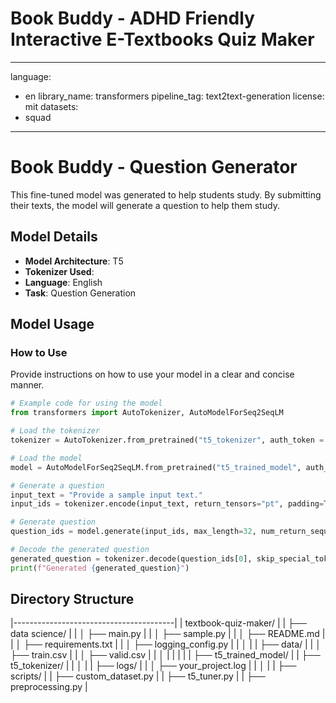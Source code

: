 # Book Buddy - ADHD Friendly Interactive E-Textbooks Quiz Maker

---
language:
- en
library_name: transformers
pipeline_tag: text2text-generation
license: mit
datasets:
- squad
---
# Book Buddy - Question Generator

This fine-tuned model was generated to help students study. 
By submitting their texts, the model will generate a question to help them study.

## Model Details

- **Model Architecture**: T5 
- **Tokenizer Used**: 
- **Language**: English 
- **Task**: Question Generation 

## Model Usage

### How to Use

Provide instructions on how to use your model in a clear and concise manner.

```python
# Example code for using the model
from transformers import AutoTokenizer, AutoModelForSeq2SeqLM

# Load the tokenizer
tokenizer = AutoTokenizer.from_pretrained("t5_tokenizer", auth_token = ENTER_HUGGINGFACE_AUTH_TOKEN)

# Load the model
model = AutoModelForSeq2SeqLM.from_pretrained("t5_trained_model", auth_token = ENTER_HUGGINGFACE_AUTH_TOKEN)

# Generate a question
input_text = "Provide a sample input text."
input_ids = tokenizer.encode(input_text, return_tensors="pt", padding=True, max_length=512, truncation=True)

# Generate question
question_ids = model.generate(input_ids, max_length=32, num_return_sequences=1, num_beams=4)

# Decode the generated question
generated_question = tokenizer.decode(question_ids[0], skip_special_tokens=True)
print(f"Generated {generated_question}")
```

## Directory Structure

|----------------------------------------|
| textbook-quiz-maker/                   |
| ├── data science/                     |
| │   ├── main.py                       |
| │   ├── sample.py                     |
| │   ├── README.md                     |
| │   ├── requirements.txt              |
| │   ├── logging_config.py              |
| │                                    |
| ├── data/                             |
| │   ├── train.csv                     |
| │   ├── valid.csv                     |
| │                                    |
| |                                    |
| ├── t5_trained_model/                |
| ├── t5_tokenizer/                    |
| │                                    |
| ├── logs/                             |
| │   ├── your_project.log               |
| │                                    |
| ├── scripts/                          |
|     ├── custom_dataset.py             |
|     ├── t5_tuner.py                   |
|     ├── preprocessing.py              |
